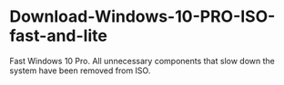 # Download-Windows-10-PRO-ISO-fast-and-lite
Fast Windows 10 Pro. All unnecessary components that slow down the system have been removed from ISO.
